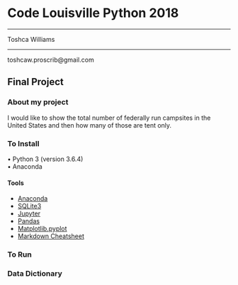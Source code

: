 # Code Louisville Python 2018
<hr />
Toshca Williams
<hr />
toshcaw.proscrib@gmail.com

<h2>Final Project</h2>

<h3>About my project</h3>
<p>I would like to show the total number of federally run campsites in the United States and then how many of those are tent only.</p>

<h3>To Install</h3>
<p>&bull; Python 3 (version 3.6.4)<br />
   &bull; Anaconda</p>
<h4>Tools</h4>
<ul>
  <li><a href="https://www.anaconda.com/download" target="_blank">Anaconda</a></li>
  <li><a href="https://www.tutorialspoint.com/sqlite/sqlite_installation.htm" target="_blank">SQLite3</a></li>
  <li><a href="http://jupyter.org/install" target="_blank">Jupyter</a></li>
  <li><a href="https://pandas.pydata.org/" target="_blank">Pandas</a></li>
  <li><a href="https://matplotlib.org/users/installing.html" target="_blank">Matplotlib.pyplot</a></li>
  <li><a href="https://github.com/adam-p/markdown-here/wiki/Markdown-Cheatsheet" target="_blank">Markdown Cheatsheet</a></li>
</ul>

<h3>To Run</h3>
<p></p>

<h3>Data Dictionary</h3>
<p></p>
